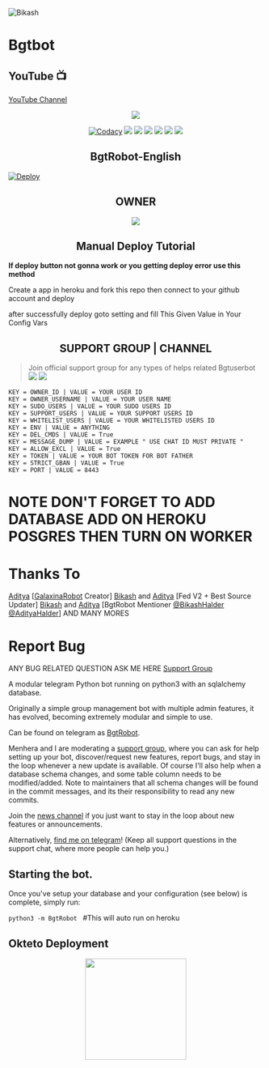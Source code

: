 ![Bikash](https://te.legra.ph/file/840fed0100164af249bb8.jpg)
# Bgtbot 

## YouTube 📺

[YouTube Channel](https://youtube.com/channel/UCUkj6FFzdsOO5acUXVOEECg)

<p align="center";

<a href="https://github.com/IAMBIKASHHALDER/BgtRobot"> <img src="https://img.shields.io/badge/Accepting-Contribution-red?style=for-the-badge&logo=appveyor" /></a>        

</p>

<p align="center">
    <a href="https://app.codacy.com/manual/IambikashHalder/BgtRobot/dashboard"> <img src="https://img.shields.io/codacy/grade/4d58f2a402b54aed8a7d95f7add45a81?color=brightgreen&logo=codacy&logoColor=green&style=for-the-badge" alt="Codacy" /></a>
    <a href="https://github.com/IAMBIKASHHALDER/BgtRobot"> <img src="https://img.shields.io/github/languages/code-size/IAMBIKASHHALDER/BgtRobot?color=purple&style=for-the-badge" /></a>
    <a href="https://github.com/IAMBIKASHHALDER/BgtRobot/commits/IAMBIKASHHALDER"> <img src="https://img.shields.io/github/last-commit/IAMBIKASHHALDER/BgtRobot?color=red&style=for-the-badge" /></a>
    <a href="https://github.com/IAMBIKASHHALDER/BgtRobot/issues"> <img src="https://img.shields.io/github/issues/IAMBIKASHHALDER/BgtRobot?color=yellow&style=for-the-badge" /></a>
    <a href="https://github.com/IAMBIKASHHALDER/BgtRobot/network/members"> <img src="https://img.shields.io/github/forks/IAMBIKASHHALDER/BgtRobot?color=green&style=for-the-badge" /></a>  
    <a href="https://pypi.org/project/python-telegram-bot/"> <img src="https://img.shields.io/pypi/v/python-telegram-bot?color=yellow&label=python-telegram-bot&logo=python&logoColor=green&style=for-the-badge" /></a>
     <a href="https://github.com/IAMBIKASHHALDER/BgtRobot/graphs/contributors?from=2021-05-23&to=2021-06-04&type=c"> <img src="https://img.shields.io/github/contributors/IAMBIKASHHALDER/BgtRobot?style=for-the-badge" /></a>        
</p>

<h2 align="center";>BgtRobot-English</h2>

[![Deploy](https://www.herokucdn.com/deploy/button.svg)](https://heroku.com/deploy?template=https://github.com/IAMBIKASHHALDER/BgtRobot)


<h2 align="center";>OWNER</h2>

<p align='center'>   <a href="https://t.me/BikashHalder"> <img src="https://img.shields.io/badge/Owner-Bikash-red?style=for-the-badge&logo=telegram" /></a> </p>

<h2 align="center";> Manual Deploy Tutorial</h2>

<b>If deploy button not gonna work or you getting deploy error use this method</b>

Create a app in heroku and fork this repo then  connect to your github account and deploy

after successfully deploy goto setting and fill This Given Value in Your Config Vars

<h2 align="center";>SUPPORT GROUP | CHANNEL</h2>

> Join official support group for any types of helps related Bgtuserbot <br>
<a href="https://t.me/BikashGedgetsTech"><img src="https://img.shields.io/badge/Join-Telegram%20Channel-red.svg?logo=Telegram"></a>
<a href="https://t.me/Bgt_Chat"><img src="https://img.shields.io/badge/Join-Telegram%20Group-blue.svg?logo=telegram"></a>
```
KEY = OWNER_ID | VALUE = YOUR USER ID 
KEY = OWNER_USERNAME | VALUE = YOUR USER NAME  
KEY = SUDO_USERS | VALUE = YOUR SUDO USERS ID 
KEY = SUPPORT_USERS | VALUE = YOUR SUPPORT USERS ID 
KEY = WHITELIST_USERS | VALUE = YOUR WHITELISTED USERS ID 
KEY = ENV | VALUE = ANYTHING 
KEY = DEL_CMDS | VALUE = True 
KEY = MESSAGE_DUMP | VALUE = EXAMPLE " USE CHAT ID MUST PRIVATE " 
KEY = ALLOW_EXCL | VALUE = True 
KEY = TOKEN | VALUE = YOUR BOT TOKEN FOR BOT FATHER 
KEY = STRICT_GBAN | VALUE = True 
KEY = PORT | VALUE = 8443 
```
# NOTE DON'T FORGET TO ADD DATABASE ADD ON HEROKU POSGRES THEN TURN ON WORKER
# Thanks To

[Aditya](https://t.me/adityahalder) [[GalaxinaRobot](https://t.me/galaxinarobot) Creator]
[Bikash](https://t.me/BikashHalder) and [Aditya](https://t.me/adityahalder) [Fed V2 + Best Source Updater]
[Bikash](https://t.me/bikashhalder) and [Aditya](https://t.me/adityahalder) [BgtRobot Mentioner [@BikashHalder](https://t.me/bikashhalder) [@AdityaHalder](https://t.me/adityahalder)]
AND MANY MORES

# Report Bug
ANY BUG RELATED QUESTION ASK ME HERE
[Support Group](https://t.me/Bgt_Chat)


A modular telegram Python bot running on python3 with an sqlalchemy database.

Originally a simple group management bot with multiple admin features, it has evolved, becoming extremely modular and 
simple to use.

Can be found on telegram as [BgtRobot](https://t.me/Bgtrobot). 

Menhera and I are moderating a [support group](https://t.me/Bgt_Chat), where you can ask for help setting up your
bot, discover/request new features, report bugs, and stay in the loop whenever a new update is available. Of course
I'll also help when a database schema changes, and some table column needs to be modified/added. Note to maintainers that all schema changes will be found in the commit messages, and its their responsibility to read any new commits.

Join the [news channel](https://t.me/BikashGedgetsTech) if you just want to stay in the loop about new features or
announcements.

Alternatively, [find me on telegram](https://t.me/BikashHalder)! (Keep all support questions in the support chat, where more people can help you.)

## Starting the bot.

Once you've setup your database and your configuration (see below) is complete, simply run:

`python3 -m BgtRobot ` #This will auto run on heroku

## Okteto Deployment

<p align="center">
<a href="https://cloud.okteto.com/deploy?repository=https://github.com/IAMBIKASHHALDER/BgtRobot"><img src="https://img.shields.io/badge/Deploy%20To%20Okteto-informational?style=for-the-badge&logo=Okteto" width="200""/></p></a>

